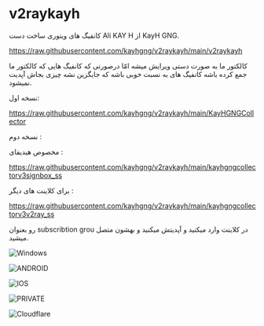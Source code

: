 # v2raykayh

کانفیگ های ویتوری ساخت دست Ali KAY H از KayH GNG.

https://raw.githubusercontent.com/kayhgng/v2raykayh/main/v2raykayh

کالکتور ما به صورت دستی ویرایش میشه امّا درصورتی که کانفیگ هایی که کالکتور ما جمع کرده باشه کانفیگ های به نسبت خوبی باشه که جایگزین نشه چیزی بجاش آپدیت نمیشود.

نسخه اول:

https://raw.githubusercontent.com/kayhgng/v2raykayh/main/KayHGNGCollector

نسخه دوم :

مخصوص هیدیفای :

https://raw.githubusercontent.com/kayhgng/v2raykayh/main/kayhgngcollectorv3signbox_ss

برای کلاینت های دیگر :

https://raw.githubusercontent.com/kayhgng/v2raykayh/main/kayhgngcollectorv3v2ray_ss

رو بعنوان subscribtion grou در کلاینت وارد میکنید و آپدیتش میکنید و بهشون متصل میشید.



![Windows](https://img.shields.io/badge/Windows-0078D4.svg?style=for-the-badge&logo=Windows&logoColor=white)

![ANDROID](https://img.shields.io/badge/Android-34A853.svg?style=for-the-badge&logo=Android&logoColor=white) 


![IOS](https://img.shields.io/badge/iOS-000000.svg?style=for-the-badge&logo=iOS&logoColor=white)

![PRIVATE](https://img.shields.io/badge/Private%20Internet%20Access-1E811F.svg?style=for-the-badge&logo=Private-Internet-Access&logoColor=white)

![Cloudflare](https://img.shields.io/badge/Cloudflare-F38020.svg?style=for-the-badge&logo=Cloudflare&logoColor=white)
